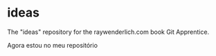 # ideas
The "ideas" repository for the raywenderlich.com book Git Apprentice.

Agora estou no meu repositório

